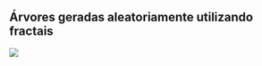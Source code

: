 ## Árvores geradas aleatoriamente utilizando fractais

![](http://drive.google.com/uc?export=view&id=1up1Kce_l3piEMUowYAZwTlmT89sqqBit)